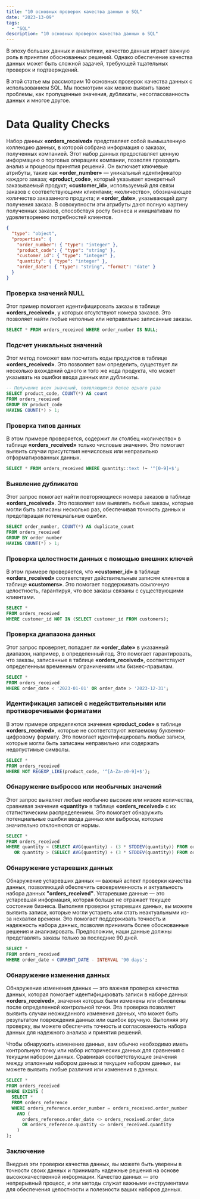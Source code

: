 ```yaml
---
title: "10 основных проверок качества данных в SQL"
date: "2023-13-09"
tags:
  - "SQL"
description: "10 основных проверок качества данных в SQL"
---
```


В эпоху больших данных и аналитики, качество данных играет важную роль в принятии обоснованных решений. Однако обеспечение качества данных может быть сложной задачей, требующей тщательных проверок и подтверждений.

В этой статье мы рассмотрим 10 основных проверок качества данных с использованием  SQL. Мы посмотрим как можно выявить такие проблемы, как пропущенные значения, дубликаты, несогласованность данных и многое другое.

# Data Quality Checks

Набор данных **«orders_received»** представляет собой вымышленную коллекцию данных, в которой собрана информация о заказах, полученных компанией.
Этот набор данных предоставляет ценную информацию о торговых операциях компании, позволяя проводить анализ и процессы принятия решений.
Он включает ключевые атрибуты, такие как **«order_number»** — уникальный идентификатор каждого заказа; **«product_code»**, который указывает конкретный заказываемый продукт; **«customer_id»**, используемый для связи заказов с соответствующими клиентами; «количество», обозначающее количество заказанного продукта; и **«order_date»**, указывающий дату получения заказа.
В совокупности эти атрибуты дают полную картину полученных заказов, способствуя росту бизнеса и инициативам по удовлетворению потребностей клиентов.

```json
{
  "type": "object",
  "properties": {
    "order_number": { "type": "integer" },
    "product_code": { "type": "string" },
    "customer_id": { "type": "integer" },
    "quantity": { "type": "integer" },
    "order_date": { "type": "string", "format": "date" }
  }
}
```

### Проверка значений NULL

Этот пример помогает идентифицировать заказы в таблице **«orders_received»**, у которых отсутствуют номера заказов. Это позволяет найти любые неполные или неправильно записанные заказы.

```sql
SELECT * FROM orders_received WHERE order_number IS NULL;
```

### Подсчет уникальных значений

Этот метод поможет вам посчитать коды продуктов в таблице **«orders_received»**. 
Это позволяет вам определить, существует ли несколько вхождений одного и того же кода продукта, что может указывать на ошибки ввода данных или дубликаты.

```sql
-- Получение всех значений, появляющихся более одного раза
SELECT product_code, COUNT(*) AS count
FROM orders_received
GROUP BY product_code
HAVING COUNT(*) > 1;
```

### Проверка типов данных

В этом примере проверяется, содержит ли столбец «количество» в таблице **«orders_received»** только числовые значения.
Это помогает выявить случаи присутствия нечисловых или неправильно отформатированных данных.

```sql
SELECT * FROM orders_received WHERE quantity::text !~ '^[0-9]+$';
```

### Выявление дубликатов

Этот запрос помогает найти повторяющиеся номера заказов в таблице **«orders_received»**. Это позволяет вам выявлять любые заказы, которые могли быть записаны несколько раз, обеспечивая точность данных и предотвращая потенциальные ошибки.

```sql
SELECT order_number, COUNT(*) AS duplicate_count
FROM orders_received
GROUP BY order_number
HAVING COUNT(*) > 1;
```

### Проверка целостности данных с помощью внешних ключей

В этом примере проверяется, что **«customer_id»** в таблице **«orders_received»** соответствует действительным записям клиентов в таблице **«customers»**. Это помогает поддерживать ссылочную целостность, гарантируя, что все заказы связаны с существующими клиентами.

```sql
SELECT *
FROM orders_received
WHERE customer_id NOT IN (SELECT customer_id FROM customers);
```

### Проверка диапазона данных

Этот запрос проверяет, попадает ли **«order_date»** в указанный диапазон, например, в определенный год. Это помогает гарантировать, что заказы, записанные в таблице **«orders_received»**, соответствуют определенным временным ограничениям или бизнес-правилам.

```sql
SELECT *
FROM orders_received
WHERE order_date < '2023-01-01' OR order_date > '2023-12-31';
```

### Идентификация записей с недействительными или противоречивыми форматами

В этом примере определяются значения **«product_code»** в таблице **«orders_received»**, которые не соответствуют желаемому буквенно-цифровому формату. Это помогает идентифицировать любые записи, которые могли быть записаны неправильно или содержать недопустимые символы.

```sql
SELECT *
FROM orders_received
WHERE NOT REGEXP_LIKE(product_code, '^[A-Za-z0-9]+$');
```

### Обнаружение выбросов или необычных значений

Этот запрос выявляет любые необычно высокие или низкие количества, сравнивая значения **«quantity»** в таблице **«orders_received»** с их статистическим распределением. Это помогает обнаружить потенциальные ошибки ввода данных или выбросы, которые значительно отклоняются от нормы.

```sql
SELECT *
FROM orders_received
WHERE quantity < (SELECT AVG(quantity) - (3 * STDDEV(quantity)) FROM orders_received)
   OR quantity > (SELECT AVG(quantity) + (3 * STDDEV(quantity)) FROM orders_received);
```

### Обнаружение устаревших данных

Обнаружение устаревших данных — важный аспект проверки качества данных, позволяющий обеспечить своевременность и актуальность набора данных **"orders_received"**.
Устаревшие данные — это устаревшая информация, которая больше не отражает текущее состояние бизнеса.
Выполняя проверки устаревших данных, вы можете выявить записи, которые могли устареть или стать неактуальными из-за нехватки времени. 
Это помогает поддерживать точность и надежность набора данных, позволяя принимать более обоснованные решения и анализировать. 
Предположим, наши данные должны представлять заказы только за последние 90 дней.

```sql
SELECT *
FROM orders_received
WHERE order_date < CURRENT_DATE - INTERVAL '90 days';
```

### Обнаружение изменения данных

Обнаружение изменения данных — это важная проверка качества данных, которая помогает идентифицировать записи в наборе данных **«orders_received»**, значения которых были изменены или обновлены после определенной контрольной точки. 
Эта проверка позволяет выявить случаи неожиданного изменения данных, что может быть результатом повреждения данных или ошибок вручную. 
Выполняя эту проверку, вы можете обеспечить точность и согласованность набора данных для надежного анализа и принятия решений.

Чтобы обнаружить изменение данных, вам обычно необходимо иметь контрольную точку или набор исторических данных для сравнения с текущим набором данных. 
Сравнивая соответствующие значения между эталонным набором данных и текущим набором данных, вы можете выявить любые различия или изменения в данных.

```sql
SELECT *
FROM orders_received
WHERE EXISTS (
  SELECT *
  FROM orders_reference
  WHERE orders_reference.order_number = orders_received.order_number
    AND (
      orders_reference.order_date <> orders_received.order_date
      OR orders_reference.quantity <> orders_received.quantity
    )
);
```

### Заключение
Внедрив эти проверки качества данных, вы можете быть уверены в точности своих данных и принимать надежные решения на основе высококачественной информации.
 Качество данных — это непрерывный процесс, и эти методы служат важными инструментами для обеспечения целостности и полезности ваших наборов данных.